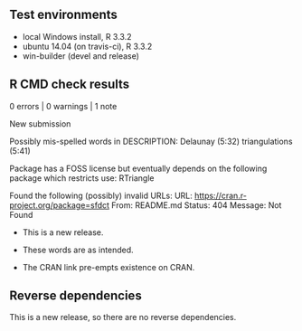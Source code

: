 ## Test environments
* local Windows install, R 3.3.2
* ubuntu 14.04 (on travis-ci), R 3.3.2
* win-builder (devel and release)

## R CMD check results

0 errors | 0 warnings | 1 note

New submission

Possibly mis-spelled words in DESCRIPTION:
  Delaunay (5:32)
  triangulations (5:41)
  
Package has a FOSS license but eventually depends on the following
package which restricts use:
  RTriangle
  
Found the following (possibly) invalid URLs:
  URL: https://cran.r-project.org/package=sfdct
    From: README.md
    Status: 404
    Message: Not Found
    
* This is a new release.

* These words are as intended. 

* The CRAN link pre-empts existence on CRAN. 

## Reverse dependencies

This is a new release, so there are no reverse dependencies.



